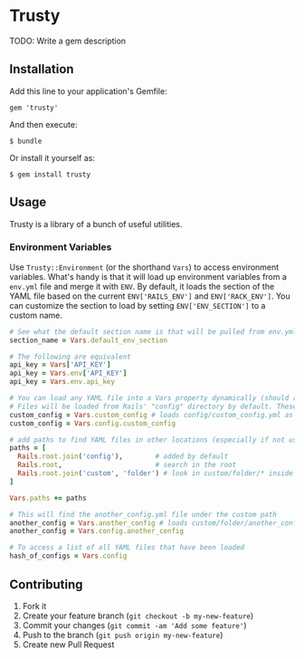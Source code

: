 # Trusty

TODO: Write a gem description

## Installation

Add this line to your application's Gemfile:

    gem 'trusty'

And then execute:

    $ bundle

Or install it yourself as:

    $ gem install trusty

## Usage

Trusty is a library of a bunch of useful utilities.

### Environment Variables

Use `Trusty::Environment` (or the shorthand `Vars`) to access environment variables. 
What's handy is that it will load up environment variables from a `env.yml` file and merge it with `ENV`. 
By default, it loads the section of the YAML file based on the current `ENV['RAILS_ENV']` and `ENV['RACK_ENV']`. 
You can customize the section to load by setting `ENV['ENV_SECTION']` to a custom name.

```Ruby
# See what the default section name is that will be pulled from env.yml
section_name = Vars.default_env_section

# The following are equivalent
api_key = Vars['API_KEY']
api_key = Vars.env['API_KEY']
api_key = Vars.env.api_key

# You can load any YAML file into a Vars property dynamically (should return a Hash).
# Files will be loaded from Rails' "config" directory by default. These are equivalent:
custom_config = Vars.custom_config # loads config/custom_config.yml as a Hashie::Mash
custom_config = Vars.config.custom_config

# add paths to find YAML files in other locations (especially if not using Rails)
paths = [
  Rails.root.join('config'),        # added by default
  Rails.root,                       # search in the root
  Rails.root.join('custom', 'folder') # look in custom/folder/* inside Rails app
]

Vars.paths += paths

# This will find the another_config.yml file under the custom path
another_config = Vars.another_config # loads custom/folder/another_config.yml as a Hashie::Mash
another_config = Vars.config.another_config

# To access a list of all YAML files that have been loaded
hash_of_configs = Vars.config
```


## Contributing

1. Fork it
2. Create your feature branch (`git checkout -b my-new-feature`)
3. Commit your changes (`git commit -am 'Add some feature'`)
4. Push to the branch (`git push origin my-new-feature`)
5. Create new Pull Request
